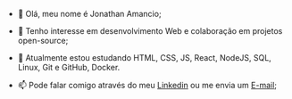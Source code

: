 - 👋 Olá, meu nome é Jonathan Amancio;

- 👀 Tenho interesse em desenvolvimento Web e colaboração em projetos open-source;

- 🌱 Atualmente estou estudando HTML, CSS, JS, React, NodeJS, SQL, Linux, Git e GitHub, Docker.

- 📫 Pode falar comigo através do meu <a href="https://www.linkedin.com/in/amancio93/" target="_blank">Linkedin</a> ou me envia um <a href="mailto:amanciio93@gmail.com">E-mail</a>;

<!---
amanciio/amanciio is a ✨ special ✨ repository because its `README.md` (this file) appears on your GitHub profile.
You can click the Preview link to take a look at your changes.
--->
